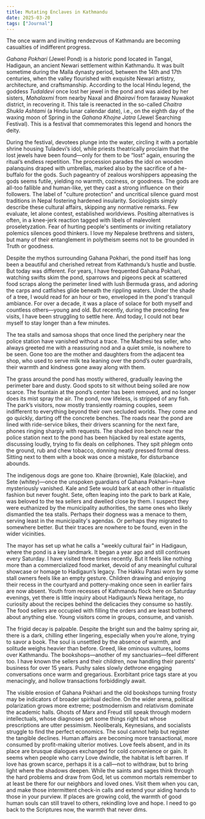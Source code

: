 ```yaml
---
title: Mutating Enclaves in Kathmandu
date: 2025-03-20
tags: ["Journal"]
---
```


The once warm and inviting rendezvous of Kathmandu are becoming casualties of indifferent progress.

_Gahana Pokhari_ (Jewel Pond) is a historic pond located in Tangal, Hadigaun, an ancient Newari settlement within Kathmandu. It was built sometime during the Malla dynasty period, between the 14th and 17th centuries, when the valley flourished with exquisite Newari artistry, architecture, and craftsmanship. According to the local Hindu legend, the goddess _Tudaldevi_ once lost her jewel in the pond and was aided by her sisters, _Mahalaxmi_ from nearby Naxal and _Bhairavi_ from faraway Nuwakot district, in recovering it. This tale is reenacted in the so-called _Chaitra Shukla Ashtami_ (a Hindu lunar calendar date), i.e., on the eighth day of the waxing moon of Spring in the _Gahana Khojne Jatra_ (Jewel Searching Festival). This is a festival that commemorates this legend and honors the deity.

During the festival, devotees plunge into the water, circling it with a portable shrine housing Tuladevi’s idol, while priests theatrically proclaim that the lost jewels have been found—only for them to be “lost” again, ensuring the ritual’s endless repetition. The procession parades the idol on wooden palanquins draped with umbrellas, marked also by the sacrifice of a he-buffalo for the gods. Such pageantry of zealous worshippers appeasing the gods seems futile, yielding no warmth, coziness, or goodness. The gods are all-too fallible and human-like, yet they cast a strong influence on their followers. The label of "culture protection" and uncritical silence guard most traditions in Nepal fostering hardened insularity. Sociologists simply describe these cultural affairs, skipping any normative remarks. Few evaluate, let alone contest, established worldviews. Positing alternatives is often, in a knee-jerk reaction tagged with libels of malevolent proseletyzation. Fear of hurting people's sentiments or inviting retaliatory polemics silences good thinkers. I love my Nepalese brethrens and sisters, but many of their entanglement in polytheism seems not to be grounded in Truth or goodness.

Despite the mythos surrounding Gahana Pokhari, the pond itself has long been a beautiful and cherished retreat from Kathmandu’s hustle and bustle. But today was different. For years, I have frequented Gahana Pokhari, watching swifts skim the pond, sparrows and pigeons peck at scattered food scraps along the perimeter lined with lush Bermuda grass, and adoring the carps and catfishes glide beneath the rippling waters. Under the shade of a tree, I would read for an hour or two, enveloped in the pond's tranquil ambiance. For over a decade, it was a place of solace for both myself and countless others—young and old. But recently, during the preceding few visits, I have been struggling to settle here. And today, I could not bear myself to stay longer than a few minutes.

The tea stalls and samosa shops that once lined the periphery near the police station have vanished without a trace. The Madhesi tea seller, who always greeted me with a reassuring nod and a quiet smile, is nowhere to be seen. Gone too are the mother and daughters from the adjacent tea shop, who used to serve milk tea leaning over the pond’s outer guardrails, their warmth and kindness gone away along with them.

The grass around the pond has mostly withered, gradually leaving the perimeter bare and dusty. Good spots to sit without being soiled are now scarce. The fountain at the pond’s center has been removed, and no longer does its mist spray the air. The pond, now lifeless, is stripped of any fish. The park’s visitors, now mostly transiently roaming couples, seem indifferent to everything beyond their own secluded worlds. They come and go quickly, darting off the concrete benches. The roads near the pond are lined with ride-service bikes, their drivers scanning for the next fare, phones ringing sharply with requests. The shaded iron bench near the police station next to the pond has been hijacked by real estate agents, discussing loudly, trying to fix deals on cellphones. They spit phlegm onto the ground, rub and chew tobacco, donning neatly pressed formal dress. Sitting next to them with a book was once a mistake, for disturbance abounds.

The indigenous dogs are gone too. Khaire (brownie), Kale (blackie), and Sete (whitey)—once the unspoken guardians of Gahana Pokhari—have mysteriously vanished. Kale and Sete would bark at each other in ritualistic fashion but never fought. Sete, often leaping into the park to bark at Kale, was beloved to the tea sellers and dwelled close by them. I suspect they were euthanized by the municipality authorities, the same ones who likely dismantled the tea stalls. Perhaps their dogness was a menace to them, serving least in the municipality's agendas. Or perhaps they migrated to somewhere better. But their traces are nowhere to be found, even in the wider vicinities.

The mayor has set up what he calls a "weekly cultural fair" in Hadigaun, where the pond is a key landmark. It began a year ago and still continues every Saturday. I have visited three times recently. But it feels like nothing more than a commercialized food market, devoid of any meaningful cultural showcase or homage to Hadigaun’s legacy. The Hakku Patasi worn by some stall owners feels like an empty gesture. Children drawing and enjoying their recess in the courtyard and pottery-making once seen in earlier fairs are now absent. Youth from recesses of Kathmandu flock here on Saturday evenings, yet there is little inquiry about Hadigaun’s Newa heritage, no curiosity about the recipes behind the delicacies they consume so hastily. The food sellers are occupied with filling the orders and are least bothered about anything else. Young visitors come in groups, consume, and vanish.

The frigid decay is palpable. Despite the bright sun and the balmy spring air, there is a dark, chilling ether lingering, especially when you’re alone, trying to savor a book. The soul is unsettled by the absence of warmth, and solitude weighs heavier than before. Greed, like ominous vultures, looms over Kathmandu. The bookshops—another of my sanctuaries—feel different too. I have known the sellers and their children, now handling their parents' business for over 15 years. Pushy sales slowly dethrone engaging conversations once warm and gregarious. Exorbitant price tags stare at you menacingly, and hollow transactions forbiddingly await.

The visible erosion of Gahana Pokhari and the old bookshops turning frosty may be indicators of broader spiritual decline. On the wider arena, political polarization grows more extreme; postmodernism and relativism dominate the academic halls. Ghosts of Marx and Freud still speak through modern intellectuals, whose diagnoses get some things right but whose prescriptions are utter pessimism. Neoliberals, Keynesians, and socialists struggle to find the perfect economics. The soul cannot help but register the tangible declines. Human affairs are becoming more transactional, more consumed by profit-making ulterior motives. Love feels absent, and in its place are brusque dialogues exchanged for cold convenience or gain. It seems when people who carry Love dwindle, the habitat is left barren. If love has grown scarce, perhaps it is a call—not to withdraw, but to bring light where the shadows deepen. While the saints and sages think through the hard problems and draw from God, let us common mortals remember to at least be there for our neighbors and loved ones. Visit them when you can, and make those intermittent check-in calls and extend your aiding hands to those in your purview. If places are growing cold, the warmth of good human souls can still travel to others, rekindling love and hope. I need to go back to the Scriptures now, the warmth that never dims.